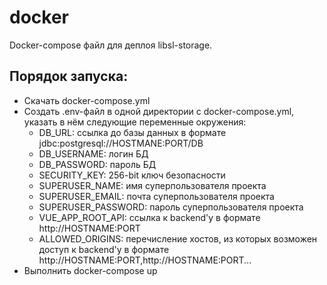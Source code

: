 # docker

Docker-compose файл для деплоя libsl-storage.

## Порядок запуска:
- Скачать docker-compose.yml
- Создать .env-файл в одной директории с docker-compose.yml, указать в нём следующие переменные окружения:
  - DB_URL: ссылка до базы данных в формате jdbc:postgresql://HOSTMANE:PORT/DB
  - DB_USERNAME: логин БД
  - DB_PASSWORD: пароль БД
  - SECURITY_KEY: 256-bit ключ безопасности
  - SUPERUSER_NAME: имя суперпользователя проекта
  - SUPERUSER_EMAIL: почта суперпользователя проекта
  - SUPERUSER_PASSWORD: пароль суперпользователя проекта
  - VUE_APP_ROOT_API: ссылка к backend'у в формате http://HOSTNAME:PORT
  - ALLOWED_ORIGINS: перечисление хостов, из которых возможен доступ к backend'у в формате http://HOSTNAME:PORT,http://HOSTNAME:PORT...
- Выполнить docker-compose up
